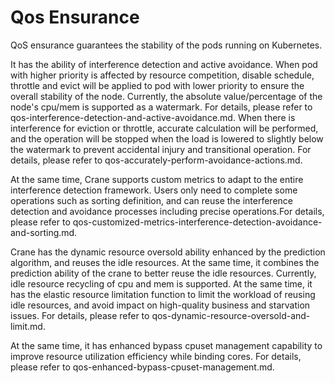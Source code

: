 # Qos Ensurance
QoS ensurance guarantees the stability of the pods running on Kubernetes.

It has the ability of interference detection and active avoidance. When pod with higher priority is affected by resource competition, disable schedule, throttle and evict will be applied to pod with lower priority to ensure the overall stability of the node. Currently, the absolute value/percentage of the node's cpu/mem is supported as a watermark. For details, please refer to qos-interference-detection-and-active-avoidance.md.
When there is interference for eviction or throttle, accurate calculation will be performed, and the operation will be stopped when the load is lowered to slightly below the watermark to prevent accidental injury and transitional operation. For details, please refer to qos-accurately-perform-avoidance-actions.md.

At the same time, Crane supports custom metrics to adapt to the entire interference detection framework. Users only need to complete some operations such as sorting definition, and can reuse the interference detection and avoidance processes including precise operations.For details, please refer to qos-customized-metrics-interference-detection-avoidance-and-sorting.md.

Crane has the dynamic resource oversold ability enhanced by the prediction algorithm, and reuses the idle resources. At the same time, it combines the prediction ability of the crane to better reuse the idle resources. Currently, idle resource recycling of cpu and mem is supported. At the same time, it has the elastic resource limitation function to limit the workload of reusing idle resources, and avoid impact on high-quality business and starvation issues. For details, please refer to qos-dynamic-resource-oversold-and-limit.md.

At the same time, it has enhanced bypass cpuset management capability to improve resource utilization efficiency while binding cores. For details, please refer to qos-enhanced-bypass-cpuset-management.md.